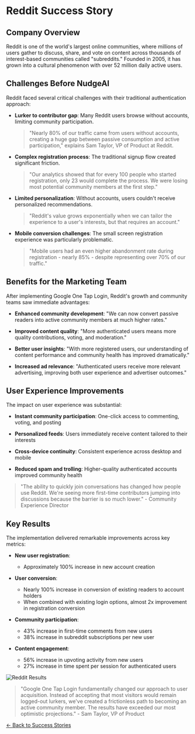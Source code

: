 # Reddit Success Story

## Company Overview

Reddit is one of the world's largest online communities, where millions of users gather to discuss, share, and vote on content across thousands of interest-based communities called "subreddits." Founded in 2005, it has grown into a cultural phenomenon with over 52 million daily active users.

## Challenges Before NudgeAI

Reddit faced several critical challenges with their traditional authentication approach:

- **Lurker to contributor gap**: Many Reddit users browse without accounts, limiting community participation.

  > "Nearly 80% of our traffic came from users without accounts, creating a huge gap between passive consumption and active participation," explains Sam Taylor, VP of Product at Reddit.

- **Complex registration process**: The traditional signup flow created significant friction.

  > "Our analytics showed that for every 100 people who started registration, only 23 would complete the process. We were losing most potential community members at the first step."

- **Limited personalization**: Without accounts, users couldn't receive personalized recommendations.

  > "Reddit's value grows exponentially when we can tailor the experience to a user's interests, but that requires an account."

- **Mobile conversion challenges**: The small screen registration experience was particularly problematic.

  > "Mobile users had an even higher abandonment rate during registration - nearly 85% - despite representing over 70% of our traffic."

## Benefits for the Marketing Team

After implementing Google One Tap Login, Reddit's growth and community teams saw immediate advantages:

- **Enhanced community development**: "We can now convert passive readers into active community members at much higher rates."

- **Improved content quality**: "More authenticated users means more quality contributions, voting, and moderation."

- **Better user insights**: "With more registered users, our understanding of content performance and community health has improved dramatically."

- **Increased ad relevance**: "Authenticated users receive more relevant advertising, improving both user experience and advertiser outcomes."

## User Experience Improvements

The impact on user experience was substantial:

- **Instant community participation**: One-click access to commenting, voting, and posting

- **Personalized feeds**: Users immediately receive content tailored to their interests

- **Cross-device continuity**: Consistent experience across desktop and mobile

- **Reduced spam and trolling**: Higher-quality authenticated accounts improved community health

> "The ability to quickly join conversations has changed how people use Reddit. We're seeing more first-time contributors jumping into discussions because the barrier is so much lower." - Community Experience Director

## Key Results

The implementation delivered remarkable improvements across key metrics:

- **New user registration**: 
  - Approximately 100% increase in new account creation
  
- **User conversion**:
  - Nearly 100% increase in conversion of existing readers to account holders
  - When combined with existing login options, almost 2x improvement in registration conversion
  
- **Community participation**:
  - 43% increase in first-time comments from new users
  - 38% increase in subreddit subscriptions per new user
  
- **Content engagement**:
  - 56% increase in upvoting activity from new users
  - 27% increase in time spent per session for authenticated users

![Reddit Results](https://via.placeholder.com/600x300?text=Reddit+Results+Chart)

> "Google One Tap Login fundamentally changed our approach to user acquisition. Instead of accepting that most visitors would remain logged-out lurkers, we've created a frictionless path to becoming an active community member. The results have exceeded our most optimistic projections." - Sam Taylor, VP of Product

[← Back to Success Stories](index.md) 